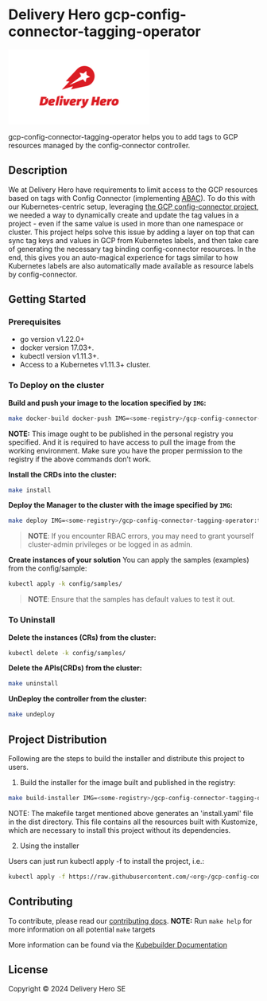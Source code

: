 # Delivery Hero gcp-config-connector-tagging-operator

[![dh](./img/dh-logo.png)](#)

gcp-config-connector-tagging-operator helps you to add tags to GCP resources managed by the config-connector controller.

## Description

We at Delivery Hero have requirements to limit access to the GCP resources based on tags with Config Connector (implementing [ABAC](https://cloud.google.com/iam/docs/tags-access-control)).
To do this with our Kubernetes-centric setup, leveraging [the GCP config-connector project](https://github.com/GoogleCloudPlatform/k8s-config-connector), we needed a way to dynamically create and update the tag values in a project - even if the same value is used in more than one namespace or cluster.
This project helps solve this issue by adding a layer on top that can sync tag keys and values in GCP from Kubernetes labels, and then take care of generating the necessary tag binding config-connector resources.
In the end, this gives you an auto-magical experience for tags similar to how Kubernetes labels are also automatically made available as resource labels by config-connector.

## Getting Started

### Prerequisites

- go version v1.22.0+
- docker version 17.03+.
- kubectl version v1.11.3+.
- Access to a Kubernetes v1.11.3+ cluster.

### To Deploy on the cluster

**Build and push your image to the location specified by `IMG`:**

```sh
make docker-build docker-push IMG=<some-registry>/gcp-config-connector-tagging-operator:tag
```

**NOTE:** This image ought to be published in the personal registry you specified.
And it is required to have access to pull the image from the working environment.
Make sure you have the proper permission to the registry if the above commands don’t work.

**Install the CRDs into the cluster:**

```sh
make install
```

**Deploy the Manager to the cluster with the image specified by `IMG`:**

```sh
make deploy IMG=<some-registry>/gcp-config-connector-tagging-operator:tag
```

> **NOTE**: If you encounter RBAC errors, you may need to grant yourself cluster-admin
> privileges or be logged in as admin.

**Create instances of your solution**
You can apply the samples (examples) from the config/sample:

```sh
kubectl apply -k config/samples/
```

> **NOTE**: Ensure that the samples has default values to test it out.

### To Uninstall

**Delete the instances (CRs) from the cluster:**

```sh
kubectl delete -k config/samples/
```

**Delete the APIs(CRDs) from the cluster:**

```sh
make uninstall
```

**UnDeploy the controller from the cluster:**

```sh
make undeploy
```

## Project Distribution

Following are the steps to build the installer and distribute this project to users.

1. Build the installer for the image built and published in the registry:

```sh
make build-installer IMG=<some-registry>/gcp-config-connector-tagging-operator:tag
```

NOTE: The makefile target mentioned above generates an 'install.yaml'
file in the dist directory. This file contains all the resources built
with Kustomize, which are necessary to install this project without
its dependencies.

2. Using the installer

Users can just run kubectl apply -f <URL for YAML BUNDLE> to install the project, i.e.:

```sh
kubectl apply -f https://raw.githubusercontent.com/<org>/gcp-config-connector-tagging-operator/<tag or branch>/dist/install.yaml
```

## Contributing

To contribute, please read our [contributing docs](CONTRIBUTING.md).
**NOTE:** Run `make help` for more information on all potential `make` targets

More information can be found via the [Kubebuilder Documentation](https://book.kubebuilder.io/introduction.html)

## License

Copyright © 2024 Delivery Hero SE
